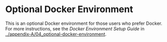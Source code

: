 # Optional Docker Environment

This is an optional Docker environment for those users who prefer Docker. For more instructions, see the *Docker Environment Setup Guide* in [../appendix-A/04_optional-docker-environment](../appendix-A/04_optional-docker-environment).